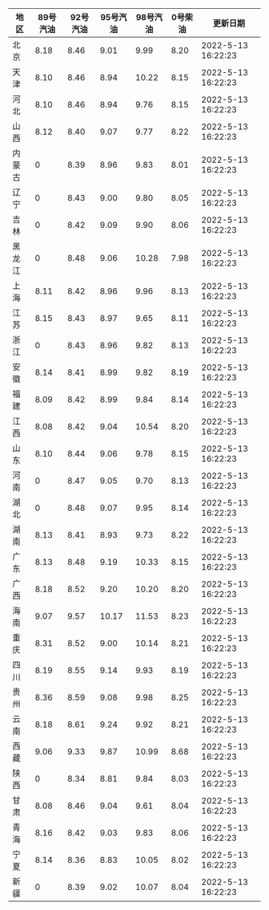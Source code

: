 | 地区 | 89号汽油 | 92号汽油 | 95号汽油 | 98号汽油 | 0号柴油 | 更新日期 |
| --- | --- | --- | --- | --- | --- | --- |
| 北京 | 8.18 | 8.46 | 9.01 | 9.99 | 8.20 | 2022-5-13 16:22:23 |
| 天津 | 8.10 | 8.46 | 8.94 | 10.22 | 8.15 | 2022-5-13 16:22:23 |
| 河北 | 8.10 | 8.46 | 8.94 | 9.76 | 8.15 | 2022-5-13 16:22:23 |
| 山西 | 8.12 | 8.40 | 9.07 | 9.77 | 8.22 | 2022-5-13 16:22:23 |
| 内蒙古 | 0 | 8.39 | 8.96 | 9.83 | 8.01 | 2022-5-13 16:22:23 |
| 辽宁 | 0 | 8.43 | 9.00 | 9.80 | 8.05 | 2022-5-13 16:22:23 |
| 吉林 | 0 | 8.42 | 9.09 | 9.90 | 8.06 | 2022-5-13 16:22:23 |
| 黑龙江 | 0 | 8.48 | 9.06 | 10.28 | 7.98 | 2022-5-13 16:22:23 |
| 上海 | 8.11 | 8.42 | 8.96 | 9.96 | 8.13 | 2022-5-13 16:22:23 |
| 江苏 | 8.15 | 8.43 | 8.97 | 9.65 | 8.11 | 2022-5-13 16:22:23 |
| 浙江 | 0 | 8.43 | 8.96 | 9.82 | 8.13 | 2022-5-13 16:22:23 |
| 安徽 | 8.14 | 8.41 | 8.99 | 9.82 | 8.19 | 2022-5-13 16:22:23 |
| 福建 | 8.09 | 8.42 | 8.99 | 9.84 | 8.14 | 2022-5-13 16:22:23 |
| 江西 | 8.08 | 8.42 | 9.04 | 10.54 | 8.20 | 2022-5-13 16:22:23 |
| 山东 | 8.10 | 8.44 | 9.06 | 9.78 | 8.15 | 2022-5-13 16:22:23 |
| 河南 | 0 | 8.47 | 9.05 | 9.70 | 8.13 | 2022-5-13 16:22:23 |
| 湖北 | 0 | 8.48 | 9.07 | 9.95 | 8.14 | 2022-5-13 16:22:23 |
| 湖南 | 8.13 | 8.41 | 8.93 | 9.73 | 8.22 | 2022-5-13 16:22:23 |
| 广东 | 8.13 | 8.48 | 9.19 | 10.33 | 8.15 | 2022-5-13 16:22:23 |
| 广西 | 8.18 | 8.52 | 9.20 | 10.20 | 8.20 | 2022-5-13 16:22:23 |
| 海南 | 9.07 | 9.57 | 10.17 | 11.53 | 8.23 | 2022-5-13 16:22:23 |
| 重庆 | 8.31 | 8.52 | 9.00 | 10.14 | 8.21 | 2022-5-13 16:22:23 |
| 四川 | 8.19 | 8.55 | 9.14 | 9.93 | 8.19 | 2022-5-13 16:22:23 |
| 贵州 | 8.36 | 8.59 | 9.08 | 9.98 | 8.25 | 2022-5-13 16:22:23 |
| 云南 | 8.18 | 8.61 | 9.24 | 9.92 | 8.21 | 2022-5-13 16:22:23 |
| 西藏 | 9.06 | 9.33 | 9.87 | 10.99 | 8.68 | 2022-5-13 16:22:23 |
| 陕西 | 0 | 8.34 | 8.81 | 9.84 | 8.03 | 2022-5-13 16:22:23 |
| 甘肃 | 8.08 | 8.46 | 9.04 | 9.61 | 8.04 | 2022-5-13 16:22:23 |
| 青海 | 8.16 | 8.42 | 9.03 | 9.83 | 8.06 | 2022-5-13 16:22:23 |
| 宁夏 | 8.14 | 8.36 | 8.83 | 10.05 | 8.02 | 2022-5-13 16:22:23 |
| 新疆 | 0 | 8.39 | 9.02 | 10.07 | 8.04 | 2022-5-13 16:22:23 |
